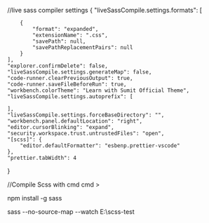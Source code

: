 //live sass compiler settings
{
    "liveSassCompile.settings.formats": [

        {
            "format": "expanded",
            "extensionName": ".css",
            "savePath": null,
            "savePathReplacementPairs": null
        }
    ],
    "explorer.confirmDelete": false,
    "liveSassCompile.settings.generateMap": false,
    "code-runner.clearPreviousOutput": true,
    "code-runner.saveFileBeforeRun": true,
    "workbench.colorTheme": "Learn with Sumit Official Theme",
    "liveSassCompile.settings.autoprefix": [
    
    ],
    "liveSassCompile.settings.forceBaseDirectory": "",
    "workbench.panel.defaultLocation": "right",
    "editor.cursorBlinking": "expand",
    "security.workspace.trust.untrustedFiles": "open",
    "[scss]": {
        "editor.defaultFormatter": "esbenp.prettier-vscode"
    },
    "prettier.tabWidth": 4
}


//Compile Scss with cmd
cmd >

npm install -g sass

sass --no-source-map --watch E:\scss-test

